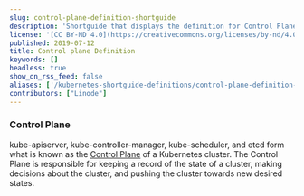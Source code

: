 ```yaml
---
slug: control-plane-definition-shortguide
description: 'Shortguide that displays the definition for Control Plane.'
license: '[CC BY-ND 4.0](https://creativecommons.org/licenses/by-nd/4.0)'
published: 2019-07-12
title: Control plane Definition
keywords: []
headless: true
show_on_rss_feed: false
aliases: ['/kubernetes-shortguide-definitions/control-plane-definition-shortguide/']
contributors: ["Linode"]
---
```


### Control Plane

kube-apiserver, kube-controller-manager, kube-scheduler, and etcd form what is known as the [Control Plane](https://kubernetes.io/docs/concepts/#kubernetes-control-plane) of a Kubernetes cluster. The Control Plane is responsible for keeping a record of the state of a cluster, making decisions about the cluster, and pushing the cluster towards new desired states.
